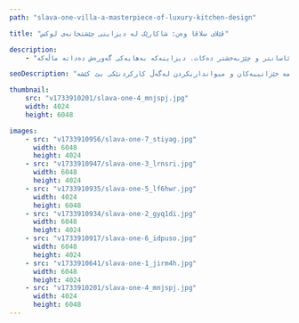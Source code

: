 ```yaml
---
path: "slava-one-villa-a-masterpiece-of-luxury-kitchen-design"

title: "ڤێلای سلاڤا وەن: شاکارێک لە دیزاینی چێشتخانەی لوکس"

description:
    - "ئێمە چێشتخانەیەکی لوکس و جوانمان بۆ ڤێلایەک لە سلاڤا وەن دیزاین کرد. تیمەکەمان بە وردی کەرەستەی بەرزترین کوالێتی و ئامێری مۆدێرنی هەڵبژارد بۆ دروستکردنی شوێنێکی تەواو بۆ لێنانی خواردن. چێشتخانەکە شوێنی زۆری تێدایە بۆ جموجۆڵ و هەڵگرتنی هەموو شتێک بە ڕێکوپێکی. دڵنیامان کردەوە کە جوان دەردەکەوێت و لە هەمان کاتدا بەکارهێنانی ئاسانە بۆ هەموو ڕۆژێک. چ خواردنی خێزانی لێبنرێت یان ئاهەنگی شێوی میوانداری بکرێت، ئەم چێشتخانە نوێیە هەموو شتێک ئاسانتر و چێژبەخشتر دەکات. دیزاینەکە بەهایەکی گەورەش دەداتە ماڵەکە."

seoDescription: "ئەزموونی دیزاینی چێشتخانەی لوکس لە ڤێلای سلاڤا وەن کە کەرەستەی پرێمیەم، ئامێری مۆدێرن و چارەسەری زیرەکی هەڵگرتن لەخۆدەگرێت. شوێنەکەت لەگەڵ دیزاینەرە شارەزاکانمان بگۆڕە. چێشتخانەیەکی سەرنجڕاکێش دروست بکە کە تەواو بێت بۆ ژەمە خێزانییەکان و میوانداریکردن لەگەڵ کارکردنێکی بێ کێشە."

thumbnail:
    src: "v1733910201/slava-one-4_mnjspj.jpg"
    width: 4024
    height: 6048

images:
    - src: "v1733910956/slava-one-7_stiyag.jpg"
      width: 6048
      height: 4024
    - src: "v1733910947/slava-one-3_lrnsri.jpg"
      width: 6048
      height: 4024
    - src: "v1733910935/slava-one-5_lf6hwr.jpg"
      width: 4024
      height: 6048
    - src: "v1733910934/slava-one-2_gyq1di.jpg"
      width: 6048
      height: 4024
    - src: "v1733910917/slava-one-6_idpuso.jpg"
      width: 6048
      height: 4024
    - src: "v1733910641/slava-one-1_jirm4h.jpg"
      width: 6048
      height: 4024
    - src: "v1733910201/slava-one-4_mnjspj.jpg"
      width: 4024
      height: 6048
---
```

